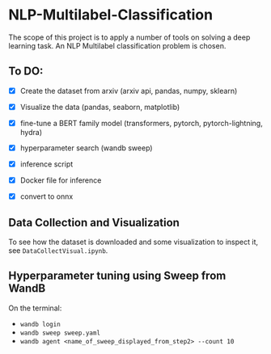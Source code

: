 # NLP-Multilabel-Classification
The scope of this project is to apply a number of tools on solving a deep learning task. An NLP Multilabel classification problem is chosen.

## To DO:

- [X] Create the dataset from arxiv (arxiv api, pandas, numpy, sklearn)
- [X] Visualize the data (pandas, seaborn, matplotlib)
- [X] fine-tune a BERT family model (transformers, pytorch, pytorch-lightning, hydra) 
- [X] hyperparameter search (wandb sweep)
- [X] inference script 
- [X] Docker file for inference
- [X] convert to onnx 


## Data Collection and Visualization
To see how the dataset is downloaded and some visualization to inspect it, see `DataCollectVisual.ipynb`.

## Hyperparameter tuning using Sweep from WandB
On the terminal: 

* `wandb login`
* `wandb sweep sweep.yaml`
* `wandb agent <name_of_sweep_displayed_from_step2> --count 10`
